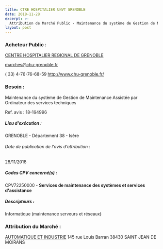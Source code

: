 ```yaml
---
title: CTRE HOSPITALIER UNVT GRENOBLE
date: 2018-11-28
excerpt: >-
  Attribution de Marché Public - Maintenance du système de Gestion de Maintenance Assistée par Ordinateur des services techniques
layout: post
---
```


### Acheteur Public : 
<a href="/acheteur-138/siren-263800302"> CENTRE HOSPITALIER REGIONAL DE GRENOBLE</a><br/>



marches@chu-grenoble.fr

( 33) 4-76-76-68-59
http://www.chu-grenoble.fr/
### Besoin :

Maintenance du système de Gestion de Maintenance Assistée par Ordinateur des services techniques

Ref. avis : 18-164996


##### Lieu d'exécution :

GRENOBLE - Département 38 - Isère

###### Date de publication de l'avis d'attribution : 
28/11/2018

##### Codes CPV concerné(s) :
CPV72250000 - **Services de maintenance des systèmes et services d'assistance** <br/>

##### Descripteurs :
Informatique (maintenance serveurs et réseaux) <br/>

### Attribution du Marché :
<a href="/entreprise-555/siren-402120208"> AUTOMATIQUE ET INDUSTRIE</a>    145 rue Louis Barran 38430 SAINT JEAN DE MOIRANS <br/>
